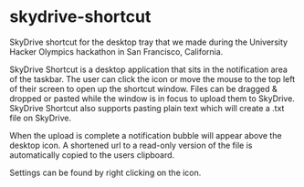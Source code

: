 skydrive-shortcut
=================

SkyDrive shortcut for the desktop tray that we made during the University Hacker Olympics hackathon in San Francisco, California.

SkyDrive Shortcut is a desktop application that sits in the notification area of the taskbar. The user can click the icon or move the mouse to the top left of their screen to open up the shortcut window. Files can be dragged & dropped or pasted while the window is in focus to upload them to SkyDrive. SkyDrive Shortcut also supports pasting plain text which will create a .txt file on SkyDrive.

When the upload is complete a notification bubble will appear above the desktop icon. A shortened url to a read-only version of the file is automatically copied to the users clipboard.

Settings can be found by right clicking on the icon.